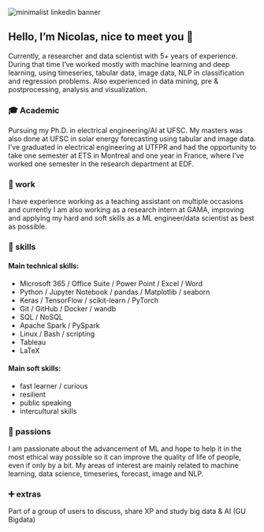 ![minimalist linkedin banner](https://github.com/nicolasbranco/nicolasbranco/assets/26121487/f711312d-c114-4e39-b863-3e8936af1458)

## Hello, I’m Nicolas, nice to meet you 👋

Currently, a researcher and data scientist with 5+ years of experience. During that time I’ve worked mostly with machine learning and deep learning, using timeseries, tabular data, image data, NLP in classification and regression problems. Also experienced in data mining, pre & postprocessing, analysis and visualization.

### 🎓 Academic

Pursuing my Ph.D. in electrical engineering/AI at UFSC. My masters was also done at UFSC in solar energy forecasting using tabular and image data. I’ve graduated in electrical engineering at UTFPR and had the opportunity to take one semester at ETS in Montreal and one year in France, where I’ve worked one semester in the research department at EDF. 

### 💼 work

I have experience working as a teaching assistant on multiple occasions and currently I am also working as a research intern at GAMA, improving and applying my hard and soft skills as a ML engineer/data scientist as best as possible.

### 🧠 skills

#### Main technical skills:

- Microsoft 365 / Office Suite / Power Point / Excel / Word
- Python / Jupyter Notebook / pandas / Matplotlib / seaborn
- Keras / TensorFlow / scikit-learn / PyTorch
- Git / GitHub / Docker / wandb
- SQL / NoSQL
- Apache Spark / PySpark
- Linux / Bash / scripting
- Tableau
- LaTeX

#### Main soft skills:

- fast learner / curious
- resilient
- public speaking
- intercultural skills

### 🚀 passions

I am passionate about the advancement of ML and hope to help it in the most ethical way possible so it can improve the quality of life of people, even if only by a bit. 
My areas of interest are mainly related to machine learning, data science, timeseries, forecast, image and NLP.

### ➕ extras

Part of a group of users to discuss, share XP and study big data & AI (GU Bigdata)
